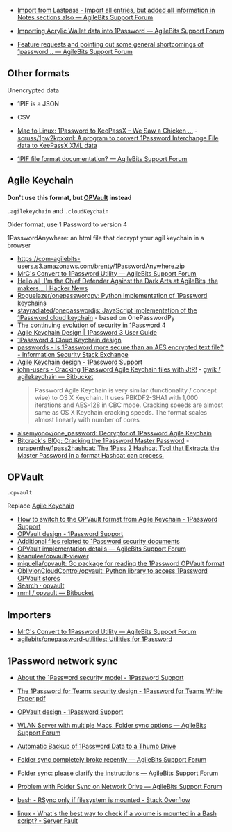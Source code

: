 - [Import from Lastpass - Import all entries, but added all information in Notes sections also — AgileBits Support Forum](https://discussions.agilebits.com/discussion/comment/99557/)
- [Importing Acrylic Wallet data into 1Password — AgileBits Support Forum](https://discussions.agilebits.com/discussion/comment/114976/#Comment_114976)

- [Feature requests and pointing out some general shortcomings of 1password... — AgileBits Support Forum](https://discussions.agilebits.com/discussion/34541/feature-requests-and-pointing-out-some-general-shortcomings-of-1password)

## Other formats

Unencrypted data

- 1PIF is a JSON
- CSV

- [Mac to Linux: 1Password to KeePassX – We Saw a Chicken …](http://scruss.com/blog/2013/04/24/mac-to-linux-1password-to-keepassx/) - [scruss/1pw2kpxxml: A program to convert 1Password Interchange File data to KeePassX XML data](https://github.com/scruss/1pw2kpxxml)
- [1PIF file format documentation? — AgileBits Support Forum](https://discussions.agilebits.com/discussion/32993/1pif-file-format-documentation)

## Agile Keychain

**Don't use this format, but [OPVault](#opvault) instead**

`.agilekeychain` and `.cloudKeychain`

Older format, use 1 Password to version 4

1PasswordAnywhere: an html file that decrypt your agil keychain in a browser

- https://com-agilebits-users.s3.amazonaws.com/brenty/1PasswordAnywhere.zip
- [MrC's Convert to 1Password Utility — AgileBits Support Forum](https://discussions.agilebits.com/discussion/30286/mrcs-convert-to-1password-utility/p1)
- [Hello all, I'm the Chief Defender Against the Dark Arts at AgileBits, the makers... | Hacker News](https://news.ycombinator.com/item?id=10410247)
- [Roguelazer/onepasswordpy: Python implementation of 1Password keychains](https://github.com/Roguelazer/onepasswordpy)
- [stayradiated/onepasswordjs: JavaScript implementation of the 1Password cloud keychain](https://github.com/stayradiated/onepasswordjs) - based on OnePasswordPy
- [The continuing evolution of security in 1Password 4](http://wayback.archive.org/web/20140328051731/http://learn.agilebits.com/1Password4/Security/1P4-security-changes.html)
- [Agile Keychain Design | 1Password 3 User Guide](http://wayback.archive.org/web/20140411204743/http://help.agilebits.com:80/1Password3/agile_keychain_design.html)
- [1Password 4 Cloud Keychain design](http://wayback.archive.org/web/20140406224234/http://learn.agilebits.com:80/1Password4/Security/keychain-design.html)
- [passwords - Is 1Password more secure than an AES encrypted text file? - Information Security Stack Exchange](https://security.stackexchange.com/questions/41073/is-1password-more-secure-than-an-aes-encrypted-text-file)
- [Agile Keychain design - 1Password Support](https://support.1password.com/agile-keychain-design/)
- [john-users - Cracking 1Password Agile Keychain files with JtR!](http://www.openwall.com/lists/john-users/2012/07/20/3) - [gwik / agilekeychain — Bitbucket](https://bitbucket.org/gwik/agilekeychain)
	> Password Agile Keychain is very similar (functionality / concept wise) to OS X Keychain. It uses PBKDF2-SHA1 with 1,000 iterations and AES-128 in CBC mode. Cracking speeds are almost same as OS X Keychain cracking speeds. The format scales almost linearly with number of cores
- [alsemyonov/one_password: Decryptor of 1Password Agile Keychain](https://github.com/alsemyonov/one_password)
- [Bitcrack's Bl0g: Cracking the 1Password Master Password](http://blog.bitcrack.net/2013/04/cracking-1password-master-password-it.html) - [rurapenthe/1pass2hashcat: The 1Pass 2 Hashcat Tool that Extracts the Master Password in a format Hashcat can process.](https://github.com/rurapenthe/1pass2hashcat)

## OPVault

`.opvault`

Replace [Agile Keychain](#agile-keychain)

- [How to switch to the OPVault format from Agile Keychain - 1Password Support](https://support.1password.com/cs/switch-to-opvault/)
- [OPVault design - 1Password Support](https://support.1password.com/opvault-design/)
- [Additional files related to 1Password security documents](https://cache.agilebits.com/security-kb/)
- [OPVault implementation details — AgileBits Support Forum](https://discussions.agilebits.com/discussion/77406/opvault-implementation-details)
- [keanulee/opvault-viewer](https://github.com/keanulee/opvault-viewer)
- [miquella/opvault: Go package for reading the 1Password OPVault format](https://github.com/miquella/opvault)
- [OblivionCloudControl/opvault: Python library to access 1Password OPVault stores](https://github.com/OblivionCloudControl/opvault)
- [Search · opvault](https://github.com/search?utf8=%E2%9C%93&q=opvault&type=)
- [rnml / opvault — Bitbucket](https://bitbucket.org/rnml/opvault)

## Importers

- [MrC's Convert to 1Password Utility — AgileBits Support Forum](https://discussions.agilebits.com/discussion/30286/mrcs-convert-to-1password-utility/p1)
- [agilebits/onepassword-utilities: Utilities for 1Password](https://github.com/agilebits/onepassword-utilities)

## 1Password network sync

- [About the 1Password security model - 1Password Support](https://support.1password.com/1password-security/)
- [The 1Password for Teams security design - 1Password for Teams White Paper.pdf](https://1password.com/files/1Password%20for%20Teams%20White%20Paper.pdf)

- [OPVault design - 1Password Support](https://support.1password.com/opvault-design/)

- [WLAN Server with multiple Macs, Folder sync options — AgileBits Support Forum](https://discussions.agilebits.com/discussion/76296/wlan-server-with-multiple-macs-folder-sync-options)
- [Automatic Backup of 1Password Data to a Thumb Drive](http://chauncey.io/posts/automatic-backup-of-1password-data-to-a-thumb-drive/)
- [Folder sync completely broke recently — AgileBits Support Forum](https://discussions.agilebits.com/discussion/76231/folder-sync-completely-broke-recently)
- [Folder sync: please clarify the instructions — AgileBits Support Forum](https://discussions.agilebits.com/discussion/25427/folder-sync-please-clarify-the-instructions)
- [Problem with Folder Sync on Network Drive — AgileBits Support Forum](https://discussions.agilebits.com/discussion/56873/problem-with-folder-sync-on-network-drive)

- [bash - RSync only if filesystem is mounted - Stack Overflow](https://stackoverflow.com/questions/27359/rsync-only-if-filesystem-is-mounted/27370#27370)
- [linux - What's the best way to check if a volume is mounted in a Bash script? - Server Fault](https://serverfault.com/questions/50585/whats-the-best-way-to-check-if-a-volume-is-mounted-in-a-bash-script/50601#50601)